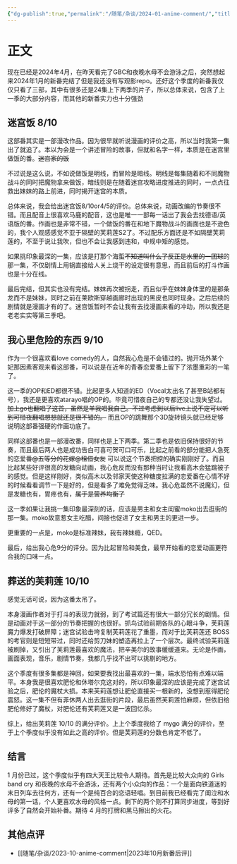 ```yaml
---
{"dg-publish":true,"permalink":"/随笔/杂谈/2024-01-anime-comment/","title":"2024年1月新番后评","tags":["动漫","repo"],"created":"2024-04-07 15:00","updated":"2024-04-17 21:25"}
---
```



# 正文

现在已经是2024年4月，在昨天看完了GBC和夜晚水母不会游泳之后，突然想起来2024年1月的新番完结了但是我还没有写观影repo。还好这个季度的新番我仅仅只看了三部，其中有很多还是24集上下两季的片子，所以总体来说，包含了上一季的大部分内容，而其他的新番实力也十分强劲

## 迷宫饭 8/10

这部番其实是一部漫改作品。因为很早就听说漫画的评价之高，所以当时我第一集出了就追了。本以为会是一个讲述冒险的故事，但就和名字一样，本质是在迷宫里做饭的番。~~迷宫家的饭~~ 

不过说是这么说，不如说做饭是明线，而冒险是暗线。明线是每集随着和不同魔物战斗的同时把魔物拿来做饭，暗线则是在随着迷宫攻略进度推进的同时，一点点往救出妹妹的路上前进，同时揭开迷宫的本质。

总体来说，我会给出迷宫饭8/10or4/5的评价。总体来说，动画改编的节奏很不错。而且配音上很喜欢马鹿的配音，这也是唯一一部每一话出了我会去找德语/英语版的番。作画也是非常不错，一个做饭的番在和地下魔物战斗的画面也是不逊色的，我个人观感感觉不亚于隔壁的芙莉莲S2了。不过配乐方面还是不如隔壁芙莉莲的，不至于说让我吹，但也不会让我感到违和，中规中矩的感觉。

如果挑印象最深的一集，应该是打那个海蜇~~不知道叫什么了反正是水里的一团球~~的那一集，不仅剧情上用锅直接给人关上烧干的设定很有意思，而且前后的打斗作画也是十分在线。

最后完结，但其实也没有完结。妹妹再次被拐走，而且似乎在妹妹身体里的是那条龙而不是妹妹，同时之前在莱欧斯穿越画廊时出现的黑皮也同时现身。之后后续的剧情就是漫画才有的了。迷宫饭暂时不会让我有去找漫画来看的冲动，所以我还是老老实实等第三季吧。

## 我心里危险的东西 9/10

作为一个很喜欢看love comedy的人，自然我心危是不会错过的。抛开场外某个妃那因素客观来看这部番，可以说是在近年的青春恋爱番上留下了浓墨重彩的一笔了。

这一季的OP和ED都很不错。比起更多人知道的ED（Vocal太出名了甚至B站都有号），我还是更喜欢atarayo唱的OP的。毕竟可惜夜自己的专都还没让我失望过。~~加上go也翻唱了这首，虽然是羊我唱我自己。不过考虑到以后live上说不定可以听到可惜夜翻唱想想就还是很不错的。~~ 而且OP的跳舞那个3D旋转镜头就已经足够说明这部番强硬的作画功底了。

同样这部番也是一部漫改番，同样也是上下两季。第二季也是依旧保持很好的节奏，而且最后两人也是成功告白可喜可贺可口可乐，比起之前看的部分能把人急死的恋爱番~~@五等分的花嫁@租借女友~~ 可以说这个节奏把控的确实刚刚好了。而且比起某些好评很高的发糖向动画，我心危反而没有那种当时让我看高木会猛踹被子的感觉。但是这样刚好，类似高木以及邻家天使这种糖度拉满的恋爱番在心情不好的时候看看调节一下是好的，但是看多了难免觉得乏味。我心危虽然不说魔幻，但是发糖也有，胃疼也有，~~属于是营养均衡了~~ 

这一季如果让我挑一集印象最深刻的话，应该是男主和女主闺蜜moko出去逛街的那一集。moko故意惹女主吃醋，间接也促进了女主和男主的更进一步。

更重要的一点是，moko是标准辣妹，我有辣妹瘾，QED。

最后，给出我心危9分的评分。因为比起冒险和美食，最早开始看的恋爱动画更符合我的口味一点。

## 葬送的芙莉莲 10/10

感觉无话可说，因为这番太吊了。

本身漫画作者对于打斗的表现力就弱，到了考试篇还有很大一部分冗长的剧情。但是动画对于这一部分的节奏把握的也很好。抓鸟试验前期各队的心眼斗争，芙莉莲魔力爆发打破屏障；迷宫试验击垮复制芙莉莲花了重墨，而对于比芙莉莲还 BOSS 的考官则是短短带过，同时还给剪刀妹的塑造再拉上了一个层次。最终试验芙莉莲被刷掉，又引出了芙莉莲最喜欢的魔法，把辛美尔的故事缓缓道来。无论是作画，画面表现，音乐，剧情节奏，我都几乎找不出可以挑剔的地方。

这个季度有很多集都是神回，如果要我找出最喜欢的一集，端水恐怕有点难以端平。本身我是很喜欢肥伦和休塔尔克这对的，所以印象最深的应该是完成了迷宫试验之后，肥伦的魔杖大损。本来芙莉莲想让肥伦直接买一根新的，没想到惹得肥伦震怒。这一集不但有菲休两人出去逛街的片段，最后虽然芙莉莲怕麻烦，但依旧给肥伦修好了魔杖，对肥伦还有芙莉莲又是一波回忆杀。

综上，给出芙莉莲 10/10 的满分评价。上上个季度我给了 mygo 满分的评价，至于上个季度似乎没有如此之高的评价。但是芙莉莲的分数也肯定不低了。

## 结言

1 月份已过，这个季度似乎有四大天王比较令人期待。首先是比较大众向的 Girls band cry 和夜晚的水母不会游泳，还有两个小众向的作品：一个是面向铁道迷的末日列车去往何方，还有一个是纯百合的恋语轻唱。到目前我已经看完了闺泣和水母的第一话，个人更喜欢水母的风格一点。剩下的两个则不打算同步进度，等到好评多了自然会开始补番。期待 4 月的打牌和黑马擦出的火花。

## 其他点评

- [[随笔/杂谈/2023-10-anime-comment\|2023年10月新番后评]]